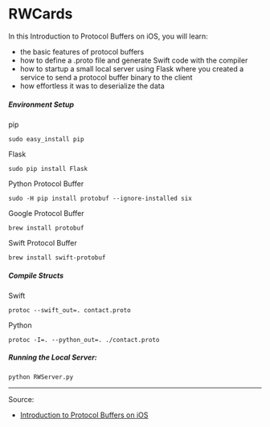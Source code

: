 # RWCards

In this Introduction to Protocol Buffers on iOS, you will learn:

- the basic features of protocol buffers
- how to define a .proto file and generate Swift code with the compiler
- how to startup a small local server using Flask where you created a service to send a protocol buffer binary to the client
- how effortless it was to deserialize the data

##### Environment Setup
pip

```
sudo easy_install pip
```

Flask

```
sudo pip install Flask
```

Python Protocol Buffer

```
sudo -H pip install protobuf --ignore-installed six
```

Google Protocol Buffer

```
brew install protobuf
```

Swift Protocol Buffer

```
brew install swift-protobuf
```

##### Compile Structs
Swift

```
protoc --swift_out=. contact.proto
```

Python

```
protoc -I=. --python_out=. ./contact.proto
```

##### Running the Local Server:
```
python RWServer.py
```

---

Source:

- [Introduction to Protocol Buffers on iOS](https://www.raywenderlich.com/149335/introduction-protocol-buffers-ios)
